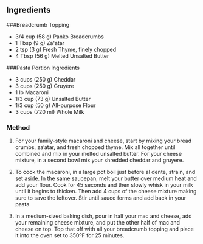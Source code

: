 ## Ingredients

###Breadcrumb Topping
-   3/4 cup (58 g) Panko Breadcrumbs
-   1 Tbsp (9 g) Za'atar
-   2 tsp (3 g) Fresh Thyme, finely chopped
-   4 Tbsp (56 g) Melted Unsalted Butter

###Pasta Portion Ingredients
-   3 cups (250 g) Cheddar
-   3 cups (250 g) Gruyère
-   1 lb Macaroni
-   1/3 cup (73 g) Unsalted Butter
-   1/3 cup (50 g) All-purpose Flour
-   3 cups (720 ml) Whole Milk

### Method

1.  For your family-style macaroni and cheese, start by mixing your bread crumbs, za’atar, and fresh chopped thyme. Mix all together until combined and mix in your melted unsalted butter. For your cheese mixture, in a second bowl mix your shredded cheddar and gruyere.

2.  To cook the macaroni, in a large pot boil just before al dente, strain, and set aside. In the same saucepan, melt your butter over medium heat and add your flour. Cook for 45 seconds and then slowly whisk in your milk until it begins to thicken. Then add 4 cups of the cheese mixture making sure to save the leftover. Stir until sauce forms and add back in your pasta.

3.  In a medium-sized baking dish, pour in half your mac and cheese, add your remaining cheese mixture, and put the other half of mac and cheese on top. Top that off with all your breadcrumb topping and place it into the oven set to 350ºF for 25 minutes.